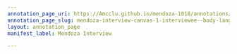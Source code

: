 ```yaml
---
annotation_page_uri: https://Amcclu.github.io/mendoza-1018/annotations/mendoza-interview-canvas-1-interviewee--body-language--looking-off---relating-firsthand-experience--contextualizing.json
annotation_page_slug: mendoza-interview-canvas-1-interviewee--body-language--looking-off---relating-firsthand-experience--contextualizing
layout: annotation_page
manifest_label: Mendoza Interview

---
```

